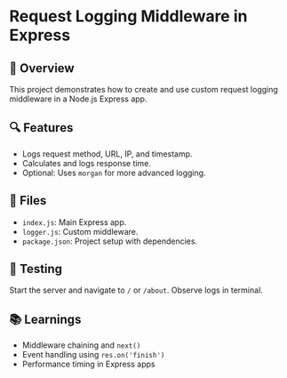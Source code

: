 # Request Logging Middleware in Express

## 📌 Overview
This project demonstrates how to create and use custom request logging middleware in a Node.js Express app.

## 🔍 Features
- Logs request method, URL, IP, and timestamp.
- Calculates and logs response time.
- Optional: Uses `morgan` for more advanced logging.

## 📁 Files
- `index.js`: Main Express app.
- `logger.js`: Custom middleware.
- `package.json`: Project setup with dependencies.

## 🧪 Testing
Start the server and navigate to `/` or `/about`. Observe logs in terminal.

## 📚 Learnings
- Middleware chaining and `next()`
- Event handling using `res.on('finish')`
- Performance timing in Express apps
